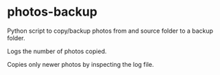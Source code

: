# photos-backup

Python script to copy/backup photos from and source folder to a backup folder.

Logs the number of photos copied.

Copies only newer photos by inspecting the log file.
